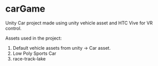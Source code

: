# carGame
Unity Car project made using unity vehicle asset and HTC Vive for VR control.


Assets used in the project:
1. Default vehicle assets from unity -> Car asset.
2. Low Poly Sports Car
3. race-track-lake
